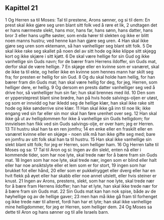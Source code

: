 ## Kapittel 21

1 Og Herren sa til Moses: Tal til prestene, Arons sønner, og si til dem: En prest skal ikke gjøre seg uren blant sitt folk ved å røre et lik,
2 undtagen det er hans nærmeste slekt, hans mor, hans far, hans sønn, hans datter, hans bror
3 eller hans ugifte søster, som enda hører til slekten og ikke er blitt noen manns hustru; ved henne kan han gjøre seg uren.
4 Han skal ikke gjøre seg uren som ektemann, så han vanhelliger seg blant sitt folk.
5 De skal ikke rake seg skallet på noen del av sitt hode og ikke klippe sitt skjegg kort og ikke skjære i sitt kjøtt.
6 De skal være hellige for sin Gud og ikke vanhellige sin Guds navn; for de bærer fram Herrens ildoffer, sin Guds mat, derfor skal de være hellige.
7 En skjøge eller en kvinne som er vanæret, skal de ikke ta til ekte, og heller ikke en kvinne som hennes mann har skilt seg fra; for presten er hellig for sin Gud.
8 Og du skal holde ham hellig, for han bærer fram din Guds mat; han skal være hellig for deg, for jeg, Herren, som helliger dere, er hellig.
9 Og dersom en prests datter vanhelliger seg ved å drive hor, så vanhelliger hun sin far; hun skal brennes med ild.
10 Den som er yppersteprest blant sine brødre, han på hvis hode salvings-oljen er utøst, og som er innvidd og har ikledd seg de hellige klær, han skal ikke rake sitt hode og ikke sønderrive sine klær.
11 Han skal ikke gå inn til noe lik; ikke engang ved sin far eller sin mor skal han føre urenhet over seg.
12 Han skal ikke gå ut av helligdommen for ikke å vanhellige sin Guds helligdom; for innvielsen han fikk ved sin Guds salvings-olje, er over ham; jeg er Herren.
13 Til hustru skal han ta en ren jomfru;
14 en enke eller en fraskilt eller en vanæret kvinne eller en skjøge - noen slik må han ikke gifte seg med; bare en jomfru av sitt folk skal han ta til hustru.
15 Han skal ikke vanhellige sin slekt blant sitt folk; for jeg er Herren, som helliger ham.
16 Og Herren talte til Moses og sa:
17 Tal til Aron og si: Ingen av din slekt, enten nå eller i kommende tider, som har noe lyte, skal trede nær for å bære fram sin Guds mat.
18 Ingen som har noe lyte, skal trede nær, ingen som er blind eller halt eller har noe ansiktslyte eller et lem som er for stort,
19 ingen som har brukket fot eller hånd,
20 eller som er pukkelrygget eller dverg eller har en hvit flekk på øyet eller har skabb eller noe annet utslett, eller hvis steiner er knust.
21 Ingen av Arons, prestens, slekt, som har noe lyte, skal trede nær for å bære fram Herrens ildoffer; han har et lyte, han skal ikke trede nær for å bære fram sin Guds mat.
22 Sin Guds mat kan han nok spise, både av de høyhellige og av de hellige gaver;
23 men han må ikke gå fram til forhenget og ikke trede nær til alteret, fordi han har et lyte; han skal ikke vanhellige mine helligdommer, for jeg er Herren, som helliger dem.
24 Og Moses sa dette til Aron og hans sønner og til alle Israels barn.

